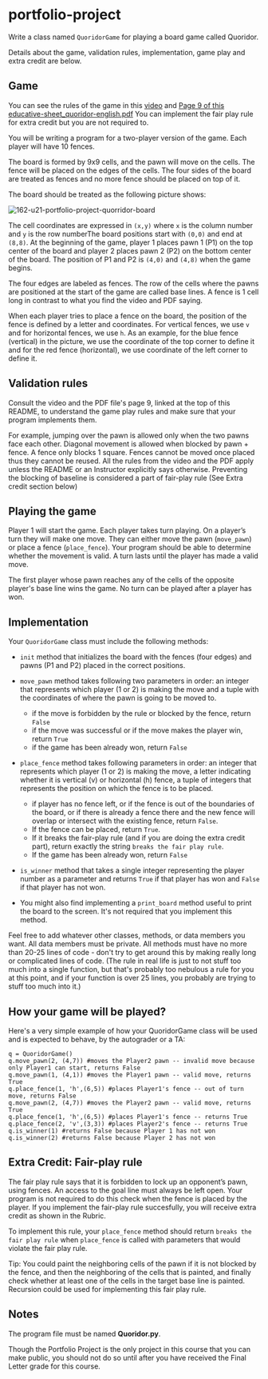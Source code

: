 # portfolio-project

Write a class named `QuoridorGame` for playing a board game called Quoridor. 

Details about the game, validation rules, implementation, game play and extra credit are below.

## Game

You can see the rules of the game in this [video](https://www.youtube.com/watch?v=6ISruhN0Hc0) and [Page 9 of this educative-sheet_quoridor-english.pdf](https://en.gigamic.com/files/media/fiche_pedagogique/educative-sheet_quoridor-english.pdf) You can implement the fair play rule for extra credit but you are not required to.

You will be writing a program for a two-player version of the game.  Each player will have 10 fences.

The board is formed by 9x9 cells, and the pawn will move on the cells.  The fence will be placed on the edges of the cells.  The four sides of the board are treated as fences and no more fence should be placed on top of it.

The board should be treated as the following picture shows:

![162-u21-portfolio-project-quorridor-board](https://user-images.githubusercontent.com/230170/127580651-5de99bfd-d7d4-4492-9ef2-a5615f0e8b3b.png)

 
The cell coordinates are expressed in `(x,y)` where `x` is the column number and `y` is the row numberThe board positions start with `(0,0)` and end at `(8,8)`. At the beginning of the game, player 1 places pawn 1 (P1) on the top center of the board and player 2 places pawn 2 (P2) on the bottom center of the board.  The position of P1 and P2 is `(4,0)` and `(4,8)` when the game begins.   

The four edges are labeled as fences. The row of the cells where the pawns are positioned at the start of the game are called base lines. A fence is 1 cell long in contrast to what you find the video and PDF saying.

When each player tries to place a fence on the board, the position of the fence is defined by a letter and coordinates.  For vertical fences, we use `v` and for horizontal fences, we use `h`.  As an example, for the blue fence (vertical) in the picture, we use the coordinate of the top corner to define it and for the red fence (horizontal), we use coordinate of the left corner to define it. 

## Validation rules

Consult the video and the PDF file's page 9, linked at the top of this README, to understand the game play rules and make sure that your program implements them.

For example, jumping over the pawn is allowed only when the two pawns face each other. Diagonal movement is allowed when blocked by pawn + fence. A fence only blocks 1 square. Fences cannot be moved once placed thus they cannot be reused. All the rules from the video and the PDF apply unless the README or an Instructor explicitly says otherwise. Preventing the blocking of baseline is considered a part of fair-play rule (See Extra credit section below)

## Playing the game

Player 1 will start the game. Each player takes turn playing. On a player’s turn they will make one move. They can either move the pawn (`move_pawn`) or place a fence (`place_fence`). Your program should be able to determine whether the movement is valid. A turn lasts until the player has made a valid move.
 
The first player whose pawn reaches any of the cells of the opposite player's base line wins the game. No turn can be played after a player has won.

## Implementation
Your `QuoridorGame` class must include the following methods:

* `init` method that initializes the board with the fences (four edges) and pawns (P1 and P2) placed in the correct positions. 

* `move_pawn` method takes following two parameters in order: an integer that represents which player (1 or 2) is making the move and a tuple with the coordinates of where the pawn is going to be moved to.
    - if the move is forbidden by the rule or blocked by the fence, return `False`
    - if the move was successful or if the move makes the player win, return `True`
    - if the game has been already won, return `False`

* `place_fence` method takes following parameters in order: an integer that represents which player (1 or 2) is making the move, a letter indicating whether it is vertical (v) or horizontal (h) fence, a tuple of integers that represents the position on which the fence is to be placed.   
    - if player has no fence left, or if the fence is out of the boundaries of the board, or if there is already a fence there and the new fence will overlap or intersect with the existing fence, return `False`. 
    - If the fence can be placed, return `True`.
    - If it breaks the fair-play rule (and if you are doing the extra credit part), return exactly the string `breaks the fair play rule`.
    - If the game has been already won, return `False`

* `is_winner` method that takes a single integer representing the player number as a parameter and returns `True` if that player has won and `False` if that player has not won.

* You might also find implementing a `print_board` method useful to print the board to the screen. It's not required that you implement this method.

Feel free to add whatever other classes, methods, or data members you want. All data members must be private. All methods must have no more than 20-25 lines of code - don't try to get around this by making really long or complicated lines of code. (The rule in real life is just to not stuff too much into a single function, but that's probably too nebulous a rule for you at this point, and if your function is over 25 lines, you probably are trying to stuff too much into it.)

## How your game will be played?

Here's a very simple example of how your QuoridorGame class will be used and is expected to behave, by the autograder or a TA:

```
q = QuoridorGame()
q.move_pawn(2, (4,7)) #moves the Player2 pawn -- invalid move because only Player1 can start, returns False
q.move_pawn(1, (4,1)) #moves the Player1 pawn -- valid move, returns True
q.place_fence(1, 'h',(6,5)) #places Player1's fence -- out of turn move, returns False 
q.move_pawn(2, (4,7)) #moves the Player2 pawn -- valid move, returns True
q.place_fence(1, 'h',(6,5)) #places Player1's fence -- returns True
q.place_fence(2, 'v',(3,3)) #places Player2's fence -- returns True
q.is_winner(1) #returns False because Player 1 has not won
q.is_winner(2) #returns False because Player 2 has not won

```

## Extra Credit: Fair-play rule
The fair play rule says that it is forbidden to lock up an opponent’s pawn, using fences. An access to the goal line must always be left open. Your program is not required to do this check when the fence is placed by the player.  If you implement the fair-play rule succesfully, you will receive extra credit as shown in the Rubric.

To implement this rule, your `place_fence` method should return `breaks the fair play rule` when `place_fence` is called with parameters that would violate the fair play rule.

Tip: You could paint the neighboring cells of the pawn if it is not blocked by the fence, and then the neighboring of the cells that is painted, and finally check whether at least one of the cells in the target base line is painted.  Recursion could be used for implementing this fair play rule.

## Notes

The program file must be named **Quoridor.py**.

Though the Portfolio Project is the only project in this course that you can make public, you should not do so until after you have received the Final Letter grade for this course. 
